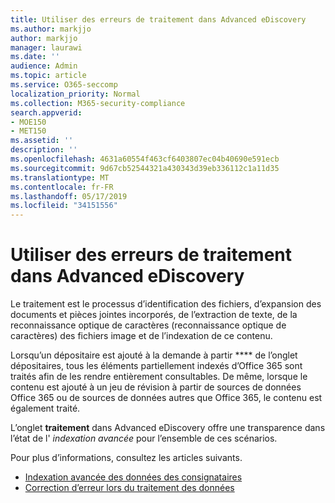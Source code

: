 ```yaml
---
title: Utiliser des erreurs de traitement dans Advanced eDiscovery
ms.author: markjjo
author: markjjo
manager: laurawi
ms.date: ''
audience: Admin
ms.topic: article
ms.service: O365-seccomp
localization_priority: Normal
ms.collection: M365-security-compliance
search.appverid:
- MOE150
- MET150
ms.assetid: ''
description: ''
ms.openlocfilehash: 4631a60554f463cf6403807ec04b40690e591ecb
ms.sourcegitcommit: 9d67cb52544321a430343d39eb336112c1a11d35
ms.translationtype: MT
ms.contentlocale: fr-FR
ms.lasthandoff: 05/17/2019
ms.locfileid: "34151556"
---
```

# <a name="work-with-processing-errors-in-advanced-ediscovery"></a>Utiliser des erreurs de traitement dans Advanced eDiscovery

Le traitement est le processus d’identification des fichiers, d’expansion des documents et pièces jointes incorporés, de l’extraction de texte, de la reconnaissance optique de caractères (reconnaissance optique de caractères) des fichiers image et de l’indexation de ce contenu.  

Lorsqu’un dépositaire est ajouté à la demande à partir **** de l’onglet dépositaires, tous les éléments partiellement indexés d’Office 365 sont traités afin de les rendre entièrement consultables.  De même, lorsque le contenu est ajouté à un jeu de révision à partir de sources de données Office 365 ou de sources de données autres que Office 365, le contenu est également traité.

L’onglet **traitement** dans Advanced eDiscovery offre une transparence dans l’état de l' *indexation avancée* pour l’ensemble de ces scénarios.

Pour plus d’informations, consultez les articles suivants.

- [Indexation avancée des données des consignataires](indexing-custodian-data.md)
- [Correction d’erreur lors du traitement des données](error-remediation.md)
